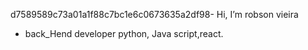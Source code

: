 d7589589c73a01a1f88c7bc1e6c0673635a2df98- Hi, I’m robson vieira
-  back_Hend developer 
  python, Java script,react.

<!---
dvrobsonvieira/dvrobsonvieira is a ✨ special ✨ repository because its `README.md` (this file) appears on your GitHub profile.
You can click the Preview link to take a look at your changes.
--->
